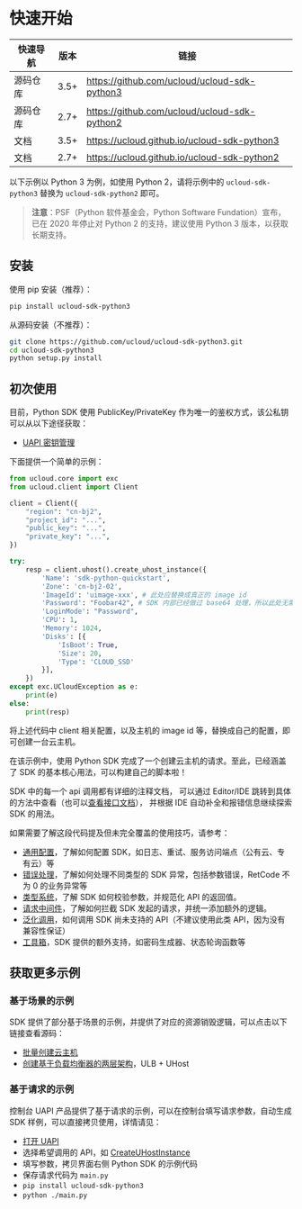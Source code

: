 

# 快速开始

| 快速导航 | 版本 | 链接                                         |
| -------- | ---- | -------------------------------------------- |
| 源码仓库 | 3.5+ | https://github.com/ucloud/ucloud-sdk-python3 |
| 源码仓库 | 2.7+ | https://github.com/ucloud/ucloud-sdk-python2 |
| 文档     | 3.5+ | https://ucloud.github.io/ucloud-sdk-python3  |
| 文档     | 2.7+ | https://ucloud.github.io/ucloud-sdk-python2  |

以下示例以 Python 3 为例，如使用 Python 2，请将示例中的 `ucloud-sdk-python3` 替换为 `ucloud-sdk-python2` 即可。

> **注意**：PSF（Python 软件基金会，Python Software Fundation）宣布，已在 2020 年停止对 Python 2 的支持，建议使用 Python 3 版本，以获取长期支持。



## 安装

使用 pip 安装（推荐）：

```bash
pip install ucloud-sdk-python3
```

从源码安装（不推荐）：

```bash
git clone https://github.com/ucloud/ucloud-sdk-python3.git
cd ucloud-sdk-python3
python setup.py install
```

## 初次使用

目前，Python SDK 使用 PublicKey/PrivateKey 作为唯一的鉴权方式，该公私钥可以从以下途径获取：

- [UAPI 密钥管理](https://console.ucloud.cn/uapi/apikey)

下面提供一个简单的示例：

```python
from ucloud.core import exc
from ucloud.client import Client

client = Client({
    "region": "cn-bj2",
    "project_id": "...",
    "public_key": "...",
    "private_key": "...",
})

try:
    resp = client.uhost().create_uhost_instance({
        'Name': 'sdk-python-quickstart',
        'Zone': 'cn-bj2-02',
        'ImageId': 'uimage-xxx', # 此处应替换成真正的 image id
        'Password': "Foobar42", # SDK 内部已经做过 base64 处理，所以此处无需再次转换 base64
        'LoginMode': "Password",
        'CPU': 1,
        'Memory': 1024,
        'Disks': [{
            'IsBoot': True,
            'Size': 20,
            'Type': 'CLOUD_SSD'
        }],
    })
except exc.UCloudException as e:
    print(e)
else:
    print(resp)
```

将上述代码中 client 相关配置，以及主机的 image id 等，替换成自己的配置，即可创建一台云主机。

在该示例中，使用 Python SDK 完成了一个创建云主机的请求。至此，已经涵盖了 SDK 的基本核心用法，可以构建自己的脚本啦！

SDK 中的每一个 api 调用都有详细的注释文档，
可以通过 Editor/IDE 跳转到具体的方法中查看（也可以[查看接口文档](https://ucloud.github.io/ucloud-sdk-python3/services.html#uhost)），
并根据 IDE 自动补全和报错信息继续探索 SDK 的用法。

如果需要了解这段代码提及但未完全覆盖的使用技巧，请参考：

- [通用配置](opensdk-python/configure)，了解如何配置 SDK，如日志、重试、服务访问端点（公有云、专有云）等
- [错误处理](opensdk-python/error)，了解如何处理不同类型的 SDK 异常，包括参数错误，RetCode 不为 0 的业务异常等
- [类型系统](opensdk-python/typesystem)，了解 SDK 如何校验参数，并规范化 API 的返回值。
- [请求中间件](opensdk-python/middleware)，了解如何拦截 SDK 发起的请求，并统一添加额外的逻辑。
- [泛化调用](opensdk-python/generic)，如何调用 SDK 尚未支持的 API（不建议使用此类 API，因为没有兼容性保证）
- [工具箱](opensdk-python/helpers)，SDK 提供的额外支持，如密码生成器、状态轮询函数等

## 获取更多示例

### 基于场景的示例

SDK 提供了部分基于场景的示例，并提供了对应的资源销毁逻辑，可以点击以下链接查看源码：

- [批量创建云主机](https://github.com/ucloud/ucloud-sdk-python3/tree/master/examples/uhost)
- [创建基于负载均衡器的两层架构](https://github.com/ucloud/ucloud-sdk-python3/tree/master/examples/two-tier)，ULB + UHost

### 基于请求的示例

控制台 UAPI 产品提供了基于请求的示例，可以在控制台填写请求参数，自动生成 SDK 样例，可以直接拷贝使用，详情请见：

- [打开 UAPI](https://console.ucloud.cn/uapi/ucloudapi)
- 选择希望调用的 API，如 [CreateUHostInstance](https://console.ucloud.cn/uapi/detail?id=CreateUHostInstance)
- 填写参数，拷贝界面右侧 Python SDK 的示例代码
- 保存请求代码为 `main.py`
- `pip install ucloud-sdk-python3`
- `python ./main.py`
